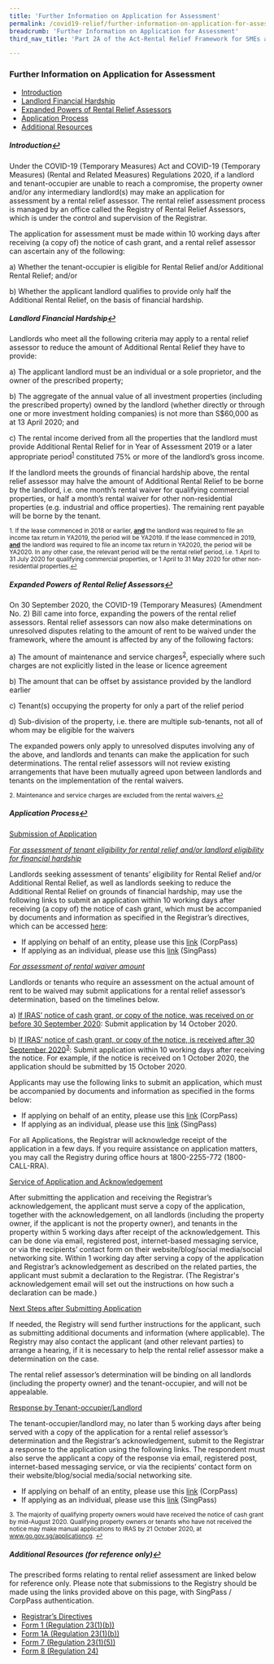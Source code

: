 ```yaml
---
title: 'Further Information on Application for Assessment'
permalink: /covid19-relief/further-information-on-application-for-assessment
breadcrumb: 'Further Information on Application for Assessment'
third_nav_title: 'Part 2A of the Act-Rental Relief Framework for SMEs and NPOs'

---
```


### Further Information on Application for Assessment ###

  * <a href="#intro" id="refa">Introduction</a> 
  * <a href="#hardship" id="refb">Landlord Financial Hardship</a> 
  * <a href="#powers" id="refc">Expanded Powers of Rental Relief Assessors</a>
  * <a href="#application" id="refd">Application Process</a> 
  * <a href="#resources" id="refe">Additional Resources</a> 

##### <a name="intro">Introduction</a><a href="#refa" title="Return to top">↩</a> #####

Under the COVID-19 (Temporary Measures) Act and COVID-19 (Temporary Measures) (Rental and Related Measures) Regulations 2020, if a landlord and tenant-occupier are unable to reach a compromise, the property owner and/or any intermediary landlord(s) may make an application for assessment by a rental relief assessor. The rental relief assessment process is managed by an office called the Registry of Rental Relief Assessors, which is under the control and supervision of the Registrar. 

The application for assessment must be made within 10 working days after receiving (a copy of) the notice of cash grant, and a rental relief assessor can ascertain any of the following:

   a)	Whether the tenant-occupier is eligible for Rental Relief and/or Additional Rental Relief; and/or

   b)	Whether the applicant landlord qualifies to provide only half the Additional Rental Relief, on the basis of financial hardship.

##### <a name="hardship">Landlord Financial Hardship</a><a href="#refa" title="Return to top">↩</a> #####

Landlords who meet all the following criteria may apply to a rental relief assessor to reduce the amount of Additional Rental Relief they have to provide:

   a)	The applicant landlord must be an individual or a sole proprietor, and the owner of the prescribed property;

   b)	The aggregate of the annual value of all investment properties (including the prescribed property) owned by the landlord (whether directly or through one or more investment holding companies) is not more than S$60,000 as at 13 April 2020; and

   c)	The rental income derived from all the properties that the landlord must provide Additional Rental Relief for in Year of Assessment 2019 or a later appropriate period<sup><a href="#fn1" id="ref1">1</a></sup> constituted 75% or more of the landlord’s gross income. 

If the landlord meets the grounds of financial hardship above, the rental relief assessor may halve the amount of Additional Rental Relief to be borne by the landlord, i.e. one month’s rental waiver for qualifying commercial properties, or half a month’s rental waiver for other non-residential properties (e.g. industrial and office properties). The remaining rent payable will be borne by the tenant.

<p><sup id="fn1">1. If the lease commenced in 2018 or earlier, <b><u>and</u></b> the landlord was required to file an income tax return in YA2019, the period will be YA2019. If the lease commenced in 2019, <b><u>and</u></b> the landlord was required to file an income tax return in YA2020, the period will be YA2020. In any other case, the relevant period will be the rental relief period, i.e. 1 April to 31 July 2020 for qualifying commercial properties, or 1 April to 31 May 2020 for other non-residential properties.<a href="#ref1" title="Jump back to footnote 1 in the text.">↩</a></sup></p>

##### <a name="powers">Expanded Powers of Rental Relief Assessors</a><a href="#refa" title="Return to top">↩</a> #####

On 30 September 2020, the COVID-19 (Temporary Measures) (Amendment No. 2) Bill came into force, expanding the powers of the rental relief assessors. Rental relief assessors can now also make determinations on unresolved disputes relating to the amount of rent to be waived under the framework, where the amount is affected by any of the following factors:

a) The amount of maintenance and service charges<sup><a href="#fn2" id="ref2">2</a></sup>, especially where such charges are not explicitly listed in the lease or licence agreement

b) The amount that can be offset by assistance provided by the landlord earlier

c) Tenant(s) occupying the property for only a part of the relief period

d) Sub-division of the property, i.e. there are multiple sub-tenants, not all of whom may be eligible for the waivers

The expanded powers only apply to unresolved disputes involving any of the above, and landlords and tenants can make the application for such determinations. The rental relief assessors will not review existing arrangements that have been mutually agreed upon between landlords and tenants on the implementation of the rental waivers.

<p><sup id="fn2">2. Maintenance and service charges are excluded from the rental waivers.<a href="#ref2" title="Jump back to footnote 2 in the text.">↩</a></sup></p>

##### <a name="application">Application Process</a><a href="#refa" title="Return to top">↩</a> #####

<u>Submission of Application</u>

<i><u>For assessment of tenant eligibility for rental relief and/or landlord eligibility for financial hardship</u></i>

Landlords seeking assessment of tenants’ eligibility for Rental Relief and/or Additional Rental Relief, as well as landlords seeking to reduce the Additional Rental Relief on grounds of financial hardship, may use the following links to submit an application within 10 working days after receiving (a copy of) the notice of cash grant, which must be accompanied by documents and information as specified in the Registrar’s directives, which can be accessed [here](/files/rentalreliefframework/RRFRegistrarsDirectives.pdf):

  - If applying on behalf of an entity, please use this [link](https://go.gov.sg/rentalrelief-application-corppass) (CorpPass)
  - If applying as an individual, please use this [link](https://go.gov.sg/rentalrelief-application) (SingPass) 

<u><i>For assessment of rental waiver amount</i></u>

Landlords or tenants who require an assessment on the actual amount of rent to be waived may submit applications for a rental relief assessor’s determination, based on the timelines below. 

a) <u>If IRAS’ notice of cash grant, or copy of the notice, was received on or before 30 September 2020</u>: Submit application by 14 October 2020.

b) <u>If IRAS’ notice of cash grant, or copy of the notice, is received after 30 September 2020</u><sup><a href="#fn3" id="ref3">3</a></sup>: Submit application within 10 working days after receiving the notice. For example, if the notice is received on 1 October 2020, the application should be submitted by 15 October 2020.

Applicants may use the following links to submit an application, which must be accompanied by documents and information as specified in the forms below:

  - If applying on behalf of an entity, please use this [link](https://go.gov.sg/rentalrelief-application-calculations-corppass) (CorpPass)
  - If applying as an individual, please use this [link](https://go.gov.sg/rentalrelief-application-calculations) (SingPass) 

For all Applications, the Registrar will acknowledge receipt of the application in a few days. If you require assistance on application matters, you may call the Registry during office hours at 1800-2255-772 (1800-CALL-RRA).  

<u>Service of Application and Acknowledgement</u>

After submitting the application and receiving the Registrar’s acknowledgement, the applicant must serve a copy of the application, together with the acknowledgement, on all landlords (including the property owner, if the applicant is not the property owner), and tenants in the property within 5 working days after receipt of the acknowledgement. This can be done via email, registered post, internet-based messaging service, or via the recipients’ contact form on their website/blog/social media/social networking site. Within 1 working day after serving a copy of the application and Registrar’s acknowledgement as described on the related parties, the applicant must submit a declaration to the Registrar. (The Registrar's acknowledgement email will set out the instructions on how such a declaration can be made.) 
  
<u>Next Steps after Submitting Application</u>

If needed, the Registry will send further instructions for the applicant, such as submitting additional documents and information (where applicable). The Registry may also contact the applicant (and other relevant parties) to arrange a hearing, if it is necessary to help the rental relief assessor make a determination on the case.  

The rental relief assessor’s determination will be binding on all landlords (including the property owner) and the tenant-occupier, and will not be appealable. 

<u>Response by Tenant-occupier/Landlord</u>

The tenant-occupier/landlord may, no later than 5 working days after being served with a copy of the application for a rental relief assessor’s determination and the Registrar’s acknowledgement, submit to the Registrar a response to the application using the following links. The respondent must also serve the applicant a copy of the response via email, registered post, internet-based messaging service, or via the recipients’ contact form on their website/blog/social media/social networking site.

  - If applying on behalf of an entity, please use this [link](https://go.gov.sg/rentalrelief-response-to-application-calculations-corppass) (CorpPass)
  - If applying as an individual, please use this [link](https://go.gov.sg/rentalrelief-response-to-application-calculations) (SingPass) 

<p><sup id="fn3">3. The majority of qualifying property owners would have received the notice of cash grant by mid-August 2020. Qualifying property owners or tenants who have not received the notice may make manual applications to IRAS by 21 October 2020, at <a href="https://go.gov.sg/applicationcg">www.go.gov.sg/applicationcg</a>. <a href="#ref3" title="Jump back to footnote 3 in the text.">↩</a></sup></p>

##### <a name="resources">Additional Resources (for reference only)</a><a href="#refa" title="Return to top">↩</a> #####

The prescribed forms relating to rental relief assessment are linked below for reference only. Please note that submissions to the Registry should be made using the links provided above on this page, with SingPass / CorpPass authentication.

   - [Registrar’s Directives](/files/rentalreliefframework/RRFRegistrarsDirectives.pdf) <br>
   - [Form 1 (Regulation 23(1)(b))](/files/rentalreliefframework/Form1-ApplicationforDeterminationbyRentalReliefAssessor.pdf)  <br>  
   - [Form 1A (Regulation 23(1)(b))](/files/rentalreliefframework/Form1A.pdf) <br>
   - [Form 7 (Regulation 23(1)(5))](/files/rentalreliefframework/Form7.pdf) <br>
   - [Form 8 (Regulation 24)](/files/rentalreliefframework/Form8.pdf) <br>
